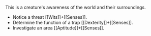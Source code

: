 This is a creature's awareness of the world and their surroundings.
* Notice a threat [[Wits]]+[[Senses]].
* Determine the function of a trap [[Dexterity]]+[[Senses]].
* Investigate an area [[Aptitude]]+[[Senses]].